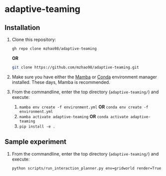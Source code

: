 # adaptive-teaming

## Installation
1. Clone this repository:
    ```bash
    gh repo clone mzhao98/adaptive-teaming
    ```
    **OR**
    ```bash
    git clone https://github.com/mzhao98/adaptive-teaming.git
    ```
1. Make sure you have either the
[Mamba](https://mamba.readthedocs.io/en/latest/installation/mamba-installation.html)
 or [Conda](https://docs.conda.io/projects/conda/en/latest/user-guide/install/index.html)
 environment manager installed. These days, Mamba is recommended.

1. From the commandline, enter the top directory (``adaptive-teaming/``) and execute:
    1. ``mamba env create -f environment.yml`` **OR** ``conda env create -f environment.yml``
    1. ``mamba activate adaptive-teaming`` **OR** ``conda activate adaptive-teaming``
    1. ``pip install -e .``

## Sample experiment
1. From the commandline, enter the top directory (``adaptive-teaming/``) and execute:

   ```bash
   python scripts/run_interaction_planner.py env=gridworld render=True
   ```
